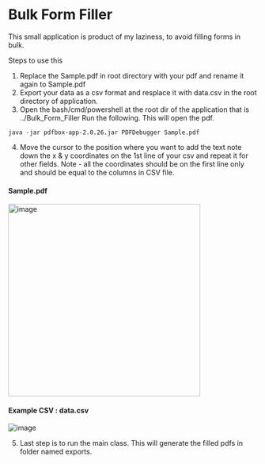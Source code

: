 # Bulk Form Filler
This small application is product of my laziness, to avoid filling forms in bulk.

Steps to use this 

1. Replace the Sample.pdf in root directory with your pdf and rename it again to Sample.pdf
2. Export your data as a csv format and resplace it with data.csv in the root directory of application.
3. Open the bash/cmd/powershell at the root dir of the application that is ../Bulk_Form_Filler Run the following. This will open the pdf.
```console
java -jar pdfbox-app-2.0.26.jar PDFDebugger Sample.pdf
```
4. Move the cursor to the position where you want to add the text note down the x & y coordinates on the 1st line of your csv and repeat it for other fields. Note - all the coordinates should be on the first line only and should be equal to the columns in CSV file. 

#### Sample.pdf
<img width="388" alt="image" src="https://user-images.githubusercontent.com/42716731/168443527-3122b742-aa3f-4b90-8e93-05cc1dfa6eb3.png">

#### Example CSV : data.csv

![image](https://user-images.githubusercontent.com/42716731/168443643-34b08c43-6960-4171-85b8-48118fdc69f5.png)

5. Last step is to run the main class. This will generate the filled pdfs in folder named exports.
